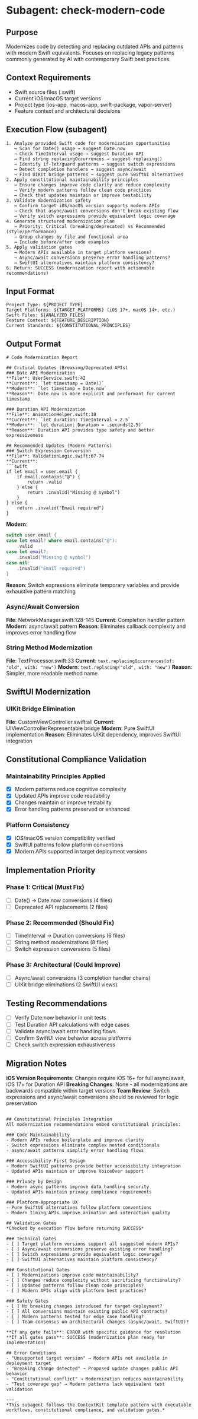 # Subagent: check-modern-code

## Purpose
Modernizes code by detecting and replacing outdated APIs and patterns with modern Swift equivalents. Focuses on replacing legacy patterns commonly generated by AI with contemporary Swift best practices.

## Context Requirements  
- Swift source files (.swift)
- Current iOS/macOS target versions
- Project type (ios-app, macos-app, swift-package, vapor-server)
- Feature context and architectural decisions

## Execution Flow (subagent)
```
1. Analyze provided Swift code for modernization opportunities
   → Scan for Date() usage → suggest Date.now
   → Check TimeInterval usage → suggest Duration API
   → Find string replacingOccurrences → suggest replacing()
   → Identify if-let/guard patterns → suggest switch expressions
   → Detect completion handlers → suggest async/await
   → Find UIKit bridge patterns → suggest pure SwiftUI alternatives
2. Apply constitutional maintainability principles
   → Ensure changes improve code clarity and reduce complexity
   → Verify modern patterns follow clean code practices
   → Check that updates maintain or improve testability
3. Validate modernization safety
   → Confirm target iOS/macOS version supports modern APIs
   → Check that async/await conversions don't break existing flow
   → Verify switch expressions provide equivalent logic coverage
4. Generate structured modernization plan
   → Priority: Critical (breaking/deprecated) vs Recommended (style/performance)
   → Group changes by file and functional area
   → Include before/after code examples
5. Apply validation gates
   → Modern APIs available in target platform versions?
   → Async/await conversions preserve error handling patterns?
   → SwiftUI alternatives maintain platform consistency?
6. Return: SUCCESS (modernization report with actionable recommendations)
```

## Input Format
```
Project Type: ${PROJECT_TYPE}
Target Platforms: ${TARGET_PLATFORMS} (iOS 17+, macOS 14+, etc.)
Swift Files: ${ANALYZED_FILES}
Feature Context: ${FEATURE_DESCRIPTION}
Current Standards: ${CONSTITUTIONAL_PRINCIPLES}
```

## Output Format
```
# Code Modernization Report

## Critical Updates (Breaking/Deprecated APIs)
### Date API Modernization
**File**: UserService.swift:42
**Current**: `let timestamp = Date()`
**Modern**: `let timestamp = Date.now`
**Reason**: Date.now is more explicit and performant for current timestamp

### Duration API Modernization  
**File**: AnimationHelper.swift:18
**Current**: `let duration: TimeInterval = 2.5`
**Modern**: `let duration: Duration = .seconds(2.5)`
**Reason**: Duration API provides type safety and better expressiveness

## Recommended Updates (Modern Patterns)
### Switch Expression Conversion
**File**: ValidationLogic.swift:67-74
**Current**:
```swift
if let email = user.email {
    if email.contains("@") {
        return .valid
    } else {
        return .invalid("Missing @ symbol")
    }
} else {
    return .invalid("Email required")
}
```
**Modern**:
```swift
switch user.email {
case let email? where email.contains("@"):
    .valid
case let email?:
    .invalid("Missing @ symbol")
case nil:
    .invalid("Email required")
}
```
**Reason**: Switch expressions eliminate temporary variables and provide exhaustive pattern matching

### Async/Await Conversion
**File**: NetworkManager.swift:128-145
**Current**: Completion handler pattern
**Modern**: async/await pattern
**Reason**: Eliminates callback complexity and improves error handling flow

### String Method Modernization
**File**: TextProcessor.swift:33
**Current**: `text.replacingOccurrences(of: "old", with: "new")`
**Modern**: `text.replacing("old", with: "new")`
**Reason**: Simpler, more readable method name

## SwiftUI Modernization
### UIKit Bridge Elimination
**File**: CustomViewController.swift:all
**Current**: UIViewControllerRepresentable bridge
**Modern**: Pure SwiftUI implementation
**Reason**: Eliminates UIKit dependency, improves SwiftUI integration

## Constitutional Compliance Validation
### Maintainability Principles Applied
- [x] Modern patterns reduce cognitive complexity
- [x] Updated APIs improve code readability
- [x] Changes maintain or improve testability
- [x] Error handling patterns preserved or enhanced

### Platform Consistency
- [x] iOS/macOS version compatibility verified
- [x] SwiftUI patterns follow platform conventions
- [x] Modern APIs supported in target deployment versions

## Implementation Priority
### Phase 1: Critical (Must Fix)
- [ ] Date() → Date.now conversions (4 files)
- [ ] Deprecated API replacements (2 files)

### Phase 2: Recommended (Should Fix)
- [ ] TimeInterval → Duration conversions (6 files)
- [ ] String method modernizations (8 files)
- [ ] Switch expression conversions (5 files)

### Phase 3: Architectural (Could Improve)
- [ ] Async/await conversions (3 completion handler chains)
- [ ] UIKit bridge eliminations (2 SwiftUI views)

## Testing Recommendations
- [ ] Verify Date.now behavior in unit tests
- [ ] Test Duration API calculations with edge cases
- [ ] Validate async/await error handling flows
- [ ] Confirm SwiftUI view behavior across platforms
- [ ] Check switch expression exhaustiveness

## Migration Notes
**iOS Version Requirements**: Changes require iOS 16+ for full async/await, iOS 17+ for Duration API
**Breaking Changes**: None - all modernizations are backwards compatible within target versions
**Team Review**: Switch expressions and async/await conversions should be reviewed for logic preservation
```

## Constitutional Principles Integration
All modernization recommendations embed constitutional principles:

### Code Maintainability
- Modern APIs reduce boilerplate and improve clarity
- Switch expressions eliminate complex nested conditionals
- async/await patterns simplify error handling flows

### Accessibility-First Design
- Modern SwiftUI patterns provide better accessibility integration
- Updated APIs maintain or improve VoiceOver support

### Privacy by Design
- Modern async patterns improve data handling security
- Updated APIs maintain privacy compliance requirements

### Platform-Appropriate UX  
- Pure SwiftUI alternatives follow platform conventions
- Modern timing APIs improve animation and interaction quality

## Validation Gates
*Checked by execution flow before returning SUCCESS*

### Technical Gates
- [ ] Target platform versions support all suggested modern APIs?
- [ ] Async/await conversions preserve existing error handling?
- [ ] Switch expressions provide equivalent logic coverage?
- [ ] SwiftUI alternatives maintain platform consistency?

### Constitutional Gates  
- [ ] Modernizations improve code maintainability?
- [ ] Changes reduce complexity without sacrificing functionality?
- [ ] Updated patterns follow clean code principles?
- [ ] Modern APIs align with platform best practices?

### Safety Gates
- [ ] No breaking changes introduced for target deployment?
- [ ] All conversions maintain existing public API contracts?
- [ ] Modern patterns tested for edge case handling?
- [ ] Team consensus on architectural changes (async/await, SwiftUI)?

**If any gate fails**: ERROR with specific guidance for resolution  
**If all gates pass**: SUCCESS (modernization plan ready for implementation)

## Error Conditions
- "Unsupported target version" → Modern APIs not available in deployment target
- "Breaking change detected" → Proposed update changes public API behavior  
- "Constitutional conflict" → Modernization reduces maintainability
- "Test coverage gap" → Modern patterns lack equivalent test validation

---
*This subagent follows the ContextKit template pattern with executable workflows, constitutional compliance, and validation gates.*